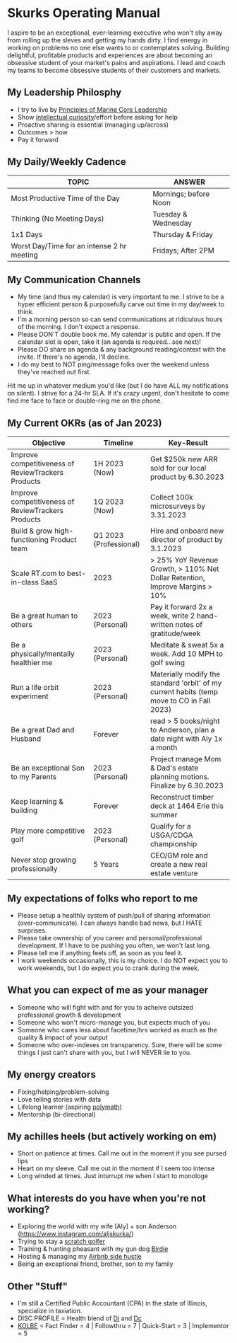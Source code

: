 # Skurks Operating Manual
I aspire to be an exceptional, ever-learning executive who won't shy away from rolling up the sleves and getting my hands dirty. I find energy in working on problems no one else wants to or contemplates solving. Building delightful, profitable products and experiences are about becoming an obsessive student of your market's pains and aspirations. I lead and coach my teams to become obsessive students of their customers and markets.

## My Leadership Philosphy
* I try to live by [Principles of Marine Core Leadership](https://www.usmcu.edu/Portals/218/Fidelity-%20Leadership%20Principles.pdf)
* Show [intellectual curiosity](https://www.forbes.com/sites/tomaspremuzic/2017/03/06/what-happens-when-leaders-lack-curiosity/#3cd906236b74)/effort before asking for help 
* Proactive sharing is essential (managing up/across)
* Outcomes > how
* Pay it forward

## My Daily/Weekly Cadence
TOPIC | ANSWER
----- | -----
Most Productive Time of the Day | Mornings; before Noon
Thinking (No Meeting Days) | Tuesday & Wednesday
1x1 Days | Thursday & Friday
Worst Day/Time for an intense 2 hr meeting | Fridays; After 2PM

## My Communication Channels
* My time (and thus my calendar) is very important to me. I strive to be a hyper efficient person & purposefully carve out time in my day/week to think. 
* I'm a morning person so can send communications at ridiculous hours of the morning. I don't expect a response.
* Please DON'T double book me. My calendar is public and open. If the calendar slot is open, take it (an agenda is required...see next)!
* Please DO share an agenda & any background reading/context with the invite. If there's no agenda, I'll decline.
* I do my best to NOT ping/message folks over the weekend unless they've reached out first.

Hit me up in whatever medium you'd like (but I do have ALL my notifications on silent). I strive for a 24-hr SLA. If it's crazy urgent, don't hesitate to come find me face to face or double-ring me on the phone.

## My Current OKRs (as of Jan 2023)

Objective | Timeline | Key-Result
----- | ----- | -----
Improve competitiveness of ReviewTrackers Products | 1H 2023 (Now) | Get $250k new ARR sold for our local product by 6.30.2023
Improve competitiveness of ReviewTrackers Products | 1Q 2023 (Now) | Collect 100k microsurveys by 3.31.2023
Build & grow high-functioning Product team | Q1 2023 (Professional) | Hire and onboard new director of product by 3.1.2023
Scale RT.com to best-in-class SaaS | 2023 | > 25% YoY Revenue Growth, > 110% Net Dollar Retention, Improve Margins > 10%
Be a great human to others | 2023 (Personal) | Pay it forward 2x a week, write 2 hand-written notes of gratitude/week 
Be a physically/mentally healthier me | 2023 (Personal) | Meditate & sweat 5x a week. Add 10 MPH to golf swing
Run a life orbit experiment | 2023 (Personal) | Materially modify the standard 'orbit' of my current habits (temp move to CO in Fall 2023)
Be a great Dad and Husband | Forever | read > 5 books/night to Anderson, plan a date night with Aly 1x a month
Be an exceptional Son to my Parents | 2023 (Personal) | Project manage Mom & Dad's estate planning motions. Finalize by 6.30.2023 
Keep learning & building | Forever | Reconstruct timber deck at 1464 Erie this summer
Play more competitive golf | 2023 (Personal) | Qualify for a USGA/CDGA championship 
Never stop growing professionally | 5 Years | CEO/GM role and create a new real estate venture

## My expectations of folks who report to me
* Please setup a healthly system of push/pull of sharing information (over-communicate). I can always handle bad news, but I HATE surprises.
* Please take ownership of you career and personal/professional development. If I have to be pushing you often, we won't last long.
* Please tell me if anything feels off, as soon as you feel it.
* I work weekends occasionally, this is my choice. I do NOT expect you to work weekends, but I do expect you to crank during the week. 

## What you can expect of me as your manager
* Someone who will fight with and for you to acheive outsized professional growth & development
* Someone who won't micro-manage you, but expects much of you
* Someone who cares less about facetime/hrs worked as much as the quality & impact of your output
* Someone who over-indexes on transparency. Sure, there will be some things I just can't share with you, but I will NEVER lie to you. 

## My energy creators
* Fixing/helping/problem-solving
* Love telling stories with data
* Lifelong learner (aspiring [polymath](https://en.wikipedia.org/wiki/Polymath))
* Mentorship (bi-directional)

## My achilles heels (but actively working on em)
* Short on patience at times. Call me out in the moment if you see pursed lips
* Heart on my sleeve. Call me out in the moment if I seem too intense
* Long winded at times. Just inturrupt me when I start to monologe 

## What interests do you have when you're not working?
* Exploring the world with my wife [Aly] + son Anderson (https://www.instagram.com/aljskurka/)
* Trying to stay a [scratch golfer](https://www.cdga.org/peer.asp?cmd=view&uid=6383196&id=)
* Training & hunting pheasant with my gun dog [Birdie](https://www.instagram.com/birdielegriff/)
* Hosting & managing my [Airbnb side hustle](https://www.airbnb.com/rooms/6229085)
* Being an exceptional friend, brother, son to my family

## Other "Stuff"
* I'm still a Certified Public Accountant (CPA) in the state of Illinois, specialize in taxiation.
* DISC PROFILE = Health blend of [Di](https://www.crystalknows.com/disc/di-id-personality-type) and [Dc](https://www.crystalknows.com/disc/dc-personality-type)
* [KOLBE](http://paulkortman.com/2013/11/19/laymens-guide-kolbe-score/) = Fact Finder = 4  | Followthru = 7  | Quick-Start = 3 | Implementor = 5
